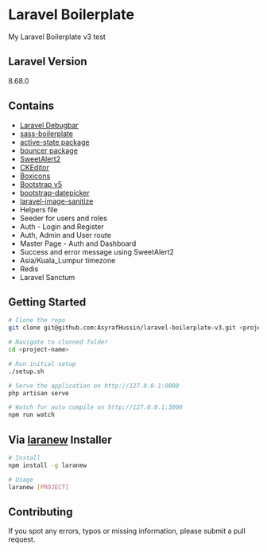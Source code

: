 # Laravel Boilerplate

My Laravel Boilerplate v3 test

## Laravel Version

8.68.0

## Contains

-   [Laravel Debugbar](https://github.com/barryvdh/laravel-debugbar)
-   [sass-boilerplate](https://github.com/AsyrafHussin/sass-boilerplate)
-   [active-state package](https://github.com/pyaesone17/active-state)
-   [bouncer package](https://github.com/JosephSilber/bouncer)
-   [SweetAlert2](https://sweetalert2.github.io)
-   [CKEditor](https://ckeditor.com)
-   [Boxicons](https://boxicons.com)
-   [Bootstrap v5](https://getbootstrap.com)
-   [bootstrap-datepicker](https://github.com/uxsolutions/bootstrap-datepicker)
-   [laravel-image-sanitize](https://github.com/laravel-at/laravel-image-sanitize)
-   Helpers file
-   Seeder for users and roles
-   Auth - Login and Register
-   Auth, Admin and User route
-   Master Page - Auth and Dashboard
-   Success and error message using SweetAlert2
-   Asia/Kuala_Lumpur timezone
-   Redis
-   Laravel Sanctum

## Getting Started

```bash
# Clone the repo
git clone git@github.com:AsyrafHussin/laravel-boilerplate-v3.git <project-name>

# Navigate to clonned folder
cd <project-name>

# Run initial setup
./setup.sh

# Serve the application on http://127.0.0.1:8000
php artisan serve

# Watch for auto compile on http://127.0.0.1:3000
npm run watch
```

## Via [laranew](https://github.com/AsyrafHussin/laranew) Installer

```bash
# Install
npm install -g laranew

# Usage
laranew [PROJECT]
```

## Contributing

If you spot any errors, typos or missing information, please submit a pull request.
